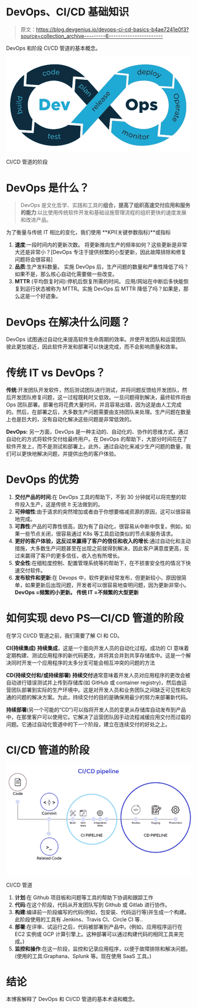 # DevOps、CI/CD 基础知识

> 原文：<https://blog.devgenius.io/devops-ci-cd-basics-b4ae7241e0f3?source=collection_archive---------6----------------------->

DevOps 和阶段 CI/CD 管道的基本概念。

![](img/630681d56f0a01bb7a0a43989dcdf6ef.png)

CI/CD 管道的阶段

# DevOps 是什么？

> DevOps 是文化哲学、实践和工具的**组合，提高了组织高速交付应用和服务的能力**:以比使用传统软件开发和基础设施管理流程的组织更快的速度发展和改进产品。

为了衡量与传统 IT 相比的变化，我们使用 **KPI(关键参数指标)**或指标

1.  **速度**:一段时间内的更新次数。
    将更新推向生产的频率如何？这些更新是非常大还是非常小？[DevOps 专注于提供频繁的小型更新，因此故障排除和修复问题将会很容易]
2.  **品质**:生产发料数量。
    实施 DevOps 后，生产问题的数量和严重性降低了吗？如果不是，那么核心自动化需要做一些改变。
3.  **MTTR** (平均恢复时间):停机后恢复所需的时间。
    应用/网站在中断后多快能恢复到运行状态被称为 MTTR。实施 DevOps 后 MTTR 降低了吗？如果是，那么这是一个好迹象。

# DevOps 在解决什么问题？

DevOps 试图通过自动化来提高软件生命周期的效率。并使开发团队和运营团队彼此更加接近，因此软件开发和部署可以快速完成，而不会影响质量和效率。

# 传统 IT vs DevOps？

**传统**:开发团队开发软件，然后测试团队进行测试，并将问题反馈给开发团队，然后开发团队修复问题，这一过程既耗时又低效。一旦问题得到解决，最终软件将由 Ops 团队部署。部署也将花费大量时间，并且容易出错，因为这是由人工完成的。然后，在部署之后，大多数生产问题需要由支持团队来处理。生产问题在数量上也是巨大的，没有自动化解决这些问题是非常低效的。

**DevOps:**
另一方面，DevOps 是一种主动的、自动化的、协作的思维方式，通过自动化的方式将软件交付给最终用户。在 DevOps 的帮助下，大部分时间花在了软件开发上，而不是测试和部署上。此外，通过自动化来减少生产问题的数量，我们可以更快地解决问题，并提供出色的客户体验。

# DevOps 的优势

1.  **交付产品的时间**:在 DevOps 工具的帮助下，不到 30 分钟就可以将完整的软件投入生产，这是传统 It 无法做到的。
2.  **可伸缩性**:由于请求的突然增加或者由于你想要缩减资源的原因，这可以很容易地完成。
3.  **可靠性**:产品的可靠性很高，因为有了自动化，很容易从中断中恢复。例如，如果一些节点关闭，很容易通过 K8s 等工具启动类似的节点来服务请求。
4.  **更好的客户体验，这反过来赢得了客户的信任和收入的增长**:通过自动化和主动措施，大多数生产问题甚至在出现之前就得到解决，因此客户满意度更高，反过来赢得了客户的更多信任，收入也有所增长。
5.  **安全性**:在细粒度控制、配置管理系统等的帮助下，在不损害安全性的情况下快速交付软件。
6.  **发布软件和更新**:在 Devops 中，软件更新经常发布，但更新较小，原因很简单，如果更新后出现问题，开发者可以很容易地查明问题，因为更新非常小。
    **DevOps =频繁的小更新。
    传统 IT =不频繁的大型更新**

# 如何实现 devo PS—CI/CD 管道的阶段

在学习 CI/CD 管道之前，我们需要了解 CI 和 CD。

**CI(持续集成)**
**持续集成**，这是一个面向开发人员的自动化过程。成功的 CI 意味着定期构建、测试应用程序的新代码更改，并将其合并到共享存储库中。这是一个解决同时开发一个应用程序的太多分支可能会相互冲突的问题的方法

**CD(持续交付和/或持续部署)**
**持续交付**通常意味着开发人员对应用程序的更改会被自动进行错误测试并上传到存储库(如 GitHub 或 container registry)，然后由运营团队部署到实际的生产环境中。这是对开发人员和业务团队之间缺乏可见性和沟通的问题的解决方案。为此，持续交付的目的是确保用最少的努力来部署新代码。

**持续部署**(另一个可能的“CD”)可以指将开发人员的变更从存储库自动发布到产品中，在那里客户可以使用它。它解决了运营团队因手动流程减缓应用交付而过载的问题。它通过自动化管道中的下一个阶段，建立在连续交付的好处之上。

# CI/CD 管道的阶段

![](img/c10c8b33250a321852ba7e79b1532b61.png)

CI/CD 管道

1.  **计划**:在 Github 项目板和问题等工具的帮助下协调和跟踪工作
2.  **代码**:在这个阶段，代码从开发团队写到 Github 或 Gitlab 进行协作。
3.  **构建**:编译前一阶段编写的代码(例如，包安装、代码运行等)并生成一个构建。此阶段使用的工具有 Jenkins、Travis CI、Circle CI 等..
4.  **部署**:在评审、试运行之后，代码被部署到产品中。(例如，应用程序运行在 EC2 实例或 GCP 计算引擎上。这种部署可以通过构建代码的相同工具来完成。)
5.  **监控和操作**:在这一阶段，监控和记录应用程序，以便于故障排除和解决问题。(使用的工具:Graphana、Splunk 等。现在使用 SaaS 工具。)

# 结论

本博客解释了 DevOps 和 CI/CD 管道的基本术语和概念。